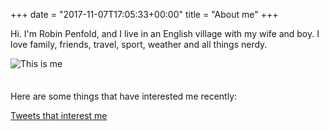 +++
date = "2017-11-07T17:05:33+00:00"
title = "About me"
+++

Hi. I'm Robin Penfold, and I live in an English village with my wife and boy. I love family, friends, travel, sport, weather and all things nerdy.

![This is me][1]

<p style="height: .5em;">&nbsp;</p>

Here are some things that have interested me recently:

<script>window.twttr = (function(d, s, id) {
  var js, fjs = d.getElementsByTagName(s)[0],
    t = window.twttr || {};
  if (d.getElementById(id)) return t;
  js = d.createElement(s);
  js.id = id;
  js.src = "https://platform.twitter.com/widgets.js";
  fjs.parentNode.insertBefore(js, fjs);

  t._e = [];
  t.ready = function(f) {
    t._e.push(f);
  };

  return t;
}(document, "script", "twitter-wjs"));</script>

<a class="twitter-timeline" data-lang="en" data-width="500" data-height="5000" data-chrome="noheader nofooter" data-link-color="#996633" href="https://twitter.com/P0BS">Tweets that interest me</a> <script async src="//platform.twitter.com/widgets.js" charset="utf-8"></script>
</div>
</div>

[1]: /img/about.jpg
